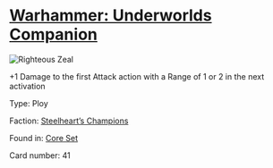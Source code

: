 # [Warhammer: Underworlds Companion](https://guidokessels.github.io/wh-underworlds)

  

![Righteous Zeal](https://warhammerunderworlds.com/wp-content/uploads/sites/6/2017/12/041_ENG-Righteous-Zeal.png)

+1 Damage to the first Attack action with a Range of 1 or 2 in the next activation

Type: Ploy

Faction: [Steelheart’s Champions](https://guidokessels.github.io/wh-underworlds/factions/steelhearts-champions)

Found in: [Core Set](https://guidokessels.github.io/wh-underworlds/locations/core-set)

Card number: 41
